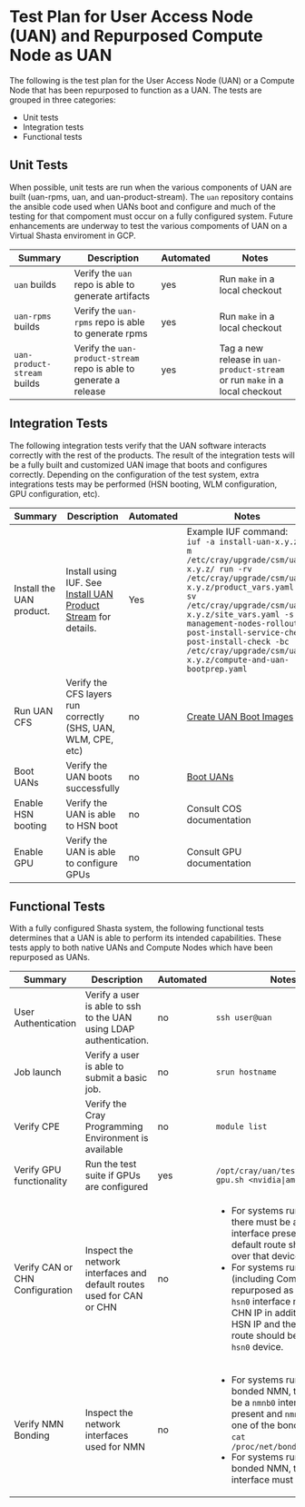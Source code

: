 # Test Plan for User Access Node (UAN) and Repurposed Compute Node as UAN

The following is the test plan for the User Access Node (UAN) or a Compute Node that has been repurposed to function as a UAN.  The tests are grouped in three categories:

- Unit tests
- Integration tests
- Functional tests

## Unit Tests

When possible, unit tests are run when the various components of UAN are built (uan-rpms, uan, and uan-product-stream). The `uan` repository contains the ansible code used when UANs boot and configure and much of the testing for that compoment must occur on a fully configured system. Future enhancements are underway to test the various compoments of UAN on a Virtual Shasta enviroment in GCP.

| Summary | Description | Automated | Notes |
| ------- | ----------- |--------- | ----- |
| `uan` builds|Verify the `uan` repo is able to generate artifacts | yes | Run `make` in a local checkout |
| `uan-rpms` builds | Verify the `uan-rpms` repo is able to generate rpms | yes | Run `make` in a local checkout |
| `uan-product-stream` builds | Verify the `uan-product-stream` repo is able to generate a release | yes | Tag a new release in `uan-product-stream` or run `make` in a local checkout |

## Integration Tests

The following integration tests verify that the UAN software interacts correctly with the rest of the products. The result of the integration tests will be a fully built and customized UAN image that boots and configures correctly. Depending on the configuration of the test system, extra integrations tests may be performed (HSN booting, WLM configuration, GPU configuration, etc).

| Summary | Description | Automated | Notes |
| ------- | ----------- | --------- | ----- |
| Install the UAN product. | Install using IUF. See [Install UAN Product Stream](../install/Install_the_UAN_Product_Stream.md) for details. | Yes | Example IUF command: ` iuf -a install-uan-x.y.z -m /etc/cray/upgrade/csm/uan-x.y.z/ run -rv /etc/cray/upgrade/csm/uan-x.y.z/product_vars.yaml -sv /etc/cray/upgrade/csm/uan-x.y.z/site_vars.yaml -s management-nodes-rollout post-install-service-check post-install-check -bc /etc/cray/upgrade/csm/uan-x.y.z/compute-and-uan-bootprep.yaml` |
| Run UAN CFS | Verify the CFS layers run correctly (SHS, UAN, WLM, CPE, etc) | no | [Create UAN Boot Images](../operations/Create_UAN_Boot_Images.md) |
| Boot UANs | Verify the UAN boots successfully | no | [Boot UANs](../operations/Boot_UANS.md) |
| Enable HSN booting | Verify the UAN is able to HSN boot | no | Consult COS documentation |
| Enable GPU | Verify the UAN is able to configure GPUs | no | Consult GPU documentation |

## Functional Tests

With a fully configured Shasta system, the following functional tests determines that a UAN is able to perform its intended capabilities. These tests apply to both native UANs and Compute Nodes which have been repurposed as UANs.

| Summary | Description | Automated | Notes |
| ------- | ----------- | --------- | ----- |
| User Authentication   | Verify a user is able to ssh to the UAN using LDAP authentication. | no | `ssh user@uan` |
| Job launch | Verify a user is able to submit a basic job. | no | `srun hostname` |
| Verify CPE | Verify the Cray Programming Environment is available | no | `module list` |
| Verify GPU functionality | Run the test suite if GPUs are configured | yes | `/opt/cray/uan/tests/validate-gpu.sh <nvidia\|amd>` |
| Verify CAN or CHN Configuration | Inspect the network interfaces and default routes used for CAN or CHN | no | <ul><li> For systems running CAN, there must be a `can0` interface present and the default route should be over that device.</li><li>For systems running CHN (including Compute Nodes repurposed as UANs), the `hsn0` interface must have a CHN IP in addition to the HSN IP and the default route should be over the `hsn0` device.</li></ul> |
| Verify NMN Bonding | Inspect the network interfaces used for NMN | no | <ul><li> For systems running a bonded NMN, there must be a `nmnb0` interface present and `nmn0` must be one of the bond slaves. Run `cat /proc/net/bonding/nmnb0`</li><li>For systems running non-bonded NMN, the `nmn0` interface must present.</li></ul> |
